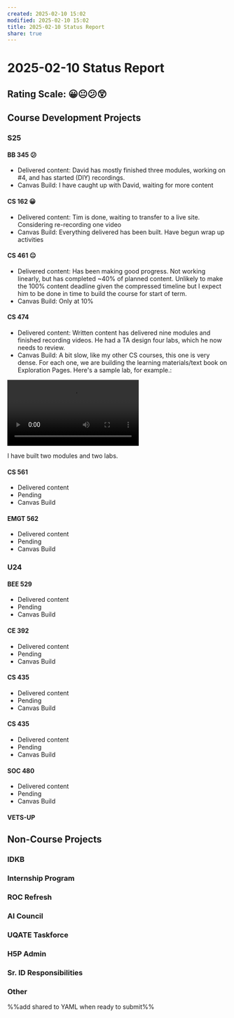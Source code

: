 ```yaml
---
created: 2025-02-10 15:02
modified: 2025-02-10 15:02
title: 2025-02-10 Status Report
share: true
---
```


# 2025-02-10 Status Report

## Rating Scale: 😀😐😕😲

## Course Development Projects

### S25

#### BB 345 😕

- Delivered content: David has mostly finished three modules, working on #4, and has started (DIY) recordings.
- Canvas Build: I have caught up with David, waiting for more content

#### CS 162 😀

- Delivered content: Tim is done, waiting to transfer to a live site. Considering re-recording one video
- Canvas Build: Everything delivered has been built. Have begun wrap up activities

#### CS 461 😐

- Delivered content: Has been making good progress. Not working linearly, but has completed ~40% of planned content. Unlikely to make the 100% content deadline given the compressed timeline but I expect him to be done in time to build the course for start of term.
- Canvas Build: Only at 10%

#### CS 474

- Delivered content: Written content has delivered nine modules and finished recording videos. He had a TA design four labs, which he now needs to review.
- Canvas Build: A bit slow, like my other CS courses, this one is very dense. For each one, we are building the learning materials/text book on Exploration Pages. Here's a sample lab, for example.: 

<video src="https://media.oregonstate.edu/id/1_rx54ypf1?width=400&height=285&playerId=44855082" controls></video>

I have built two modules and two labs. 

#### CS 561

- Delivered content
- Pending
- Canvas Build

#### EMGT 562

- Delivered content
- Pending
- Canvas Build

### U24

#### BEE 529

- Delivered content
- Pending
- Canvas Build

#### CE 392

- Delivered content
- Pending
- Canvas Build

#### CS 435

- Delivered content
- Pending
- Canvas Build

#### CS 435

- Delivered content
- Pending
- Canvas Build

#### SOC 480

- Delivered content
- Pending
- Canvas Build

#### VETS-UP

## Non-Course Projects

### IDKB

### Internship Program

### ROC Refresh

### AI Council

### UQATE Taskforce

### H5P Admin

### Sr. ID Responsibilities

### Other

%%add shared to YAML when ready to submit%%
